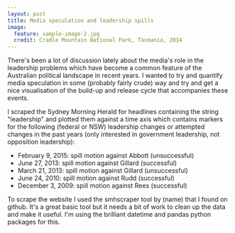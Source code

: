 ```yaml
---
layout: post
title: Media speculation and leadership spills
image:
  feature: sample-image-2.jpg
  credit: Cradle Mountain National Park, Tasmania, 2014
---
```


There's been a lot of discussion lately about the media's role in the leadership problems which have become a common feature of the Australian political landscape in recent years. I wanted to try and quantify media speculation in some (probably fairly crude) way and try and get a nice visualisation of the build-up and release cycle that accompanies these events. 

I scraped the Sydney Morning Herald for headlines containing the string "leadership" and plotted them against a time axis which contains markers for the following (federal or NSW) leadership changes or attempted changes in the past years (only interested in government leadership, not opposition leadership):

- February 9, 2015: spill motion against Abbott (unsuccessful)
- June 27, 2013: spill motion against Gillard (successful)
- March 21, 2013: spill motion against Gillard (unsuccessful)
- June 24, 2010: spill motion against Rudd (successful)
- December 3, 2009: spill motion against Rees (successful)

To scrape the website I used the smhscraper tool by (name) that I found on github. It's a great basic tool but it needs a bit of work to clean up the data and make it useful. I'm using the brilliant datetime and pandas python packages for this. 